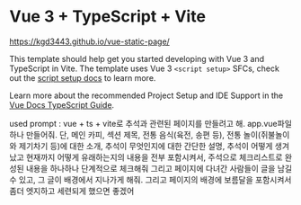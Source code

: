 # Vue 3 + TypeScript + Vite

https://kgd3443.github.io/vue-static-page/

This template should help get you started developing with Vue 3 and TypeScript in Vite. The template uses Vue 3 `<script setup>` SFCs, check out the [script setup docs](https://v3.vuejs.org/api/sfc-script-setup.html#sfc-script-setup) to learn more.

Learn more about the recommended Project Setup and IDE Support in the [Vue Docs TypeScript Guide](https://vuejs.org/guide/typescript/overview.html#project-setup).

used prompt : vue + ts + vite로 추석과 관련된 페이지를 만들려고 해. app.vue파일 하나 만들어줘.
단,  메인 카피, 섹션 제목, 전통 음식(육전, 송편 등), 전통 놀이(쥐불놀이와 제기차기 등)에 대한 소개, 추석이 무엇인지에 대한 간단한 설명, 추석이 어떻게 생겨났고 현재까지 어떻게 유래하는지의 내용을 전부 포함시켜서, 주석으로 체크리스트로 완성된 내용을 하나하나 단계적으로 체크해줘
그리고 페이지에 다녀간 사람들이 글을 남길 수 있고, 그 글이 배경에서 지나가게 해줘. 그리고 페이지의 배경에 보름달을 포함시켜서 좀더 엣지하고 세련되게 했으면 좋겠어